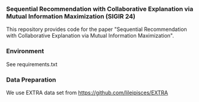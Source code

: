 ### Sequential Recommendation with Collaborative Explanation via Mutual Information Maximization (SIGIR 24)

This repository provides code for the paper "Sequential Recommendation with Collaborative Explanation via Mutual Information Maximization".

### Environment
See requirements.txt

### Data Preparation
We use EXTRA data set from https://github.com/lileipisces/EXTRA


